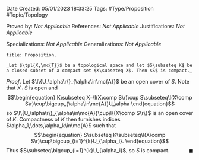 <div class="topSpace"></div>

Date Created: 05/01/2023 18:33:25
Tags: #Type/Proposition #Topic/Topology

Proved by: _Not Applicable_
References: _Not Applicable_
Justifications: _Not Applicable_

Specializations: _Not Applicable_
Generalizations: _Not Applicable_

``` ad-Proposition
title: Proposition.

_Let $\tpl{X,\mc{T}}$ be a topological space and let $S\subseteq K$ be a closed subset of a compact set $K\subseteq X$. Then $S$ is compact._

```

_Proof_. Let $\l\{U_\alpha\r\}_{\alpha\in\mc{A}}$ be an open cover of $S$. Note that $X\comp S$ is open and
$$\begin{equation}
    K\subseteq X=\l(X\comp S\r)\cup S\subseteq\l(X\comp S\r)\cup\bigcup_{\alpha\in\mc{A}}U_\alpha
\end{equation}$$
so $\l\{U_\alpha\r\}_{\alpha\in\mc{A}}\cup\l\{X\comp S\r\}$ is an open cover of $K$. Compactness of $K$ then furnishes indices $\alpha_1,\dots,\alpha_k\in\mc{A}$ such that
$$\begin{equation}
    S\subseteq K\subseteq\l(X\comp S\r)\cup\bigcup_{i=1}^{k}U_{\alpha_i}.
\end{equation}$$
Thus $S\subseteq\bigcup_{i=1}^{k}U_{\alpha_i}$, so $S$ is compact.<span style="float:right;">$\blacksquare$</span>
